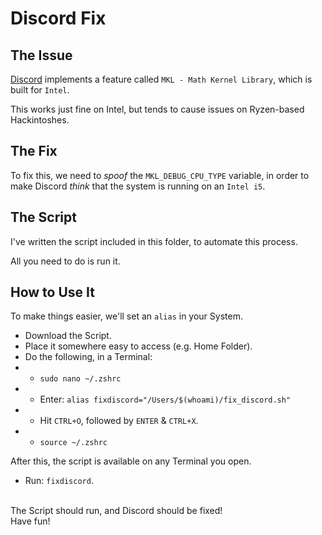 # Discord Fix

## The Issue

[Discord](https://discord.com) implements a feature called `MKL - Math Kernel Library`, which is built for `Intel`.

This works just fine on Intel, but tends to cause issues on Ryzen-based Hackintoshes.

## The Fix

To fix this, we need to _spoof_ the `MKL_DEBUG_CPU_TYPE` variable, in order to make Discord _think_ that the system is running on an `Intel i5`.

## The Script

I've written the script included in this folder, to automate this process.

All you need to do is run it.

## How to Use It

To make things easier, we'll set an `alias` in your System.

- Download the Script.
- Place it somewhere easy to access (e.g. Home Folder).
- Do the following, in a Terminal:
- - `sudo nano ~/.zshrc`
- - Enter: `alias fixdiscord="/Users/$(whoami)/fix_discord.sh"`
- - Hit `CTRL+O`, followed by `ENTER` & `CTRL+X`.
- - `source ~/.zshrc`

After this, the script is available on any Terminal you open.

- Run: `fixdiscord`.

<br>
The Script should run, and Discord should be fixed!<br>
Have fun!